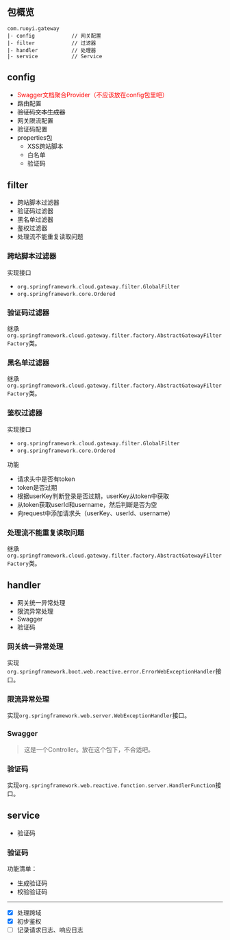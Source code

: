 
## 包概览

```
com.ruoyi.gateway
|- config            // 网关配置
|- filter            // 过滤器
|- handler           // 处理器
|- service           // Service
```

## config

- <span style="color:red">Swagger文档聚合Provider（不应该放在config包里吧）</span>
- 路由配置
- ~~验证码文本生成器~~
- 网关限流配置
- 验证码配置
- properties包
	- XSS跨站脚本
	- 白名单
	- 验证码
  

## filter

- 跨站脚本过滤器
- 验证码过滤器
- 黑名单过滤器
- 鉴权过滤器
- 处理流不能重复读取问题

### 跨站脚本过滤器

实现接口

- `org.springframework.cloud.gateway.filter.GlobalFilter`
- `org.springframework.core.Ordered`
### 验证码过滤器

继承`org.springframework.cloud.gateway.filter.factory.AbstractGatewayFilterFactory`类。

### 黑名单过滤器

继承`org.springframework.cloud.gateway.filter.factory.AbstractGatewayFilterFactory`类。

### 鉴权过滤器

实现接口

- `org.springframework.cloud.gateway.filter.GlobalFilter`
- `org.springframework.core.Ordered`

功能

- 请求头中是否有token
- token是否过期
- 根据userKey判断登录是否过期，userKey从token中获取
- 从token获取userId和username，然后判断是否为空
- 向request中添加请求头（userKey、userId、username）

### 处理流不能重复读取问题

继承`org.springframework.cloud.gateway.filter.factory.AbstractGatewayFilterFactory`类。


## handler

- 网关统一异常处理
- 限流异常处理
- Swagger
- 验证码

### 网关统一异常处理

实现`org.springframework.boot.web.reactive.error.ErrorWebExceptionHandler`接口。

### 限流异常处理

实现`org.springframework.web.server.WebExceptionHandler`接口。

### Swagger

> 这是一个Controller。放在这个包下，不合适吧。

### 验证码

实现`org.springframework.web.reactive.function.server.HandlerFunction`接口。

## service

- 验证码

### 验证码

功能清单：

- 生成验证码
- 校验验证码

---

- [x] 处理跨域
- [x] 初步鉴权
- [ ] 记录请求日志、响应日志